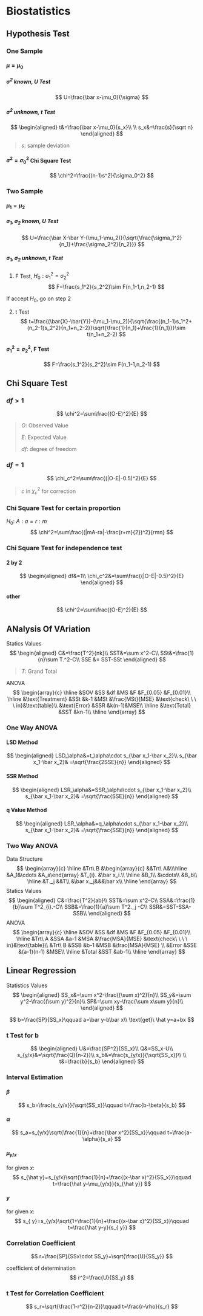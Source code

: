 # Biostatistics

## Hypothesis Test

### One Sample

#### $\mu=\mu_0$

##### $\sigma^2$ known, U Test

$$
U=\frac{\bar x-\mu_0}{\sigma}
$$

##### $\sigma^2$ unknown, t Test

$$
\begin{aligned}
t&=\frac{\bar x-\mu_0}{s_x}\\
\\
s_x&=\frac{s}{\sqrt n}
\end{aligned}
$$

> $s$: sample deviation

#### $\sigma^2=\sigma_0^2$ Chi Square Test

$$
\chi^2=\frac{(n-1)s^2}{\sigma_0^2}
$$

### Two Sample

#### $\mu_1=\mu_2$

##### $\sigma_1,\sigma_2$ known, U Test

$$
U=\frac{\bar X-\bar Y-(\mu_1-\mu_2)}{\sqrt{\frac{\sigma_1^2}{n_1}+\frac{\sigma_2^2}{n_2}}}
$$

##### $\sigma_1,\sigma_2$ unknown, t Test

1. F Test, $H_0: \sigma_1^2=\sigma_2^2$
   $$
   F=\frac{s_1^2}{s_2^2}\sim F(n_1-1,n_2-1)
   $$

If accept $H_0$, go on step 2

2. t Test
   $$
   t=\frac{(\bar{X}-\bar{Y})-(\mu_1-\mu_2)}{\sqrt{\frac{(n_1-1)s_1^2+(n_2-1)s_2^2}{n_1+n_2-2}}\sqrt{\frac{1}{n_1}+\frac{1}{n_1}}}\sim t(n_1+n_2-2)
   $$
   

#### $\sigma_1^2=\sigma_2^2$, F Test

$$
F=\frac{s_1^2}{s_2^2}\sim F(n_1-1,n_2-1)
$$

## Chi Square Test

### $df>1$

$$
\chi^2=\sum\frac{(O-E)^2}{E}
$$

> $O$: Observed Value
>
> $E$: Expected Value
>
> $df$: degree of freedom

### $df =1$

$$
\chi_c^2=\sum\frac{(|O-E|-0.5)^2}{E}
$$

> $c$ in $\chi_c^2$ for correction

### Chi Square Test for certain proportion

$H_0:\ A:a=r:m$
$$
\chi^2=\sum\frac{(|mA-ra|-\frac{r+m}{2})^2}{rmn}
$$

### Chi Square Test for independence test

#### 2 by 2

$$
\begin{aligned}
df&=1\\
\chi_c^2&=\sum\frac{(|O-E|-0.5)^2}{E}
\end{aligned}
$$

#### other

$$
\chi^2=\sum\frac{(O-E)^2}{E}
$$

## ANalysis Of VAriation

Statics Values
$$
\begin{aligned}
C&=\frac{T^2}{nk}\\
SST&=\sum x^2-C\\
SSt&=\frac{1}{n}\sum T.^2-C\\
SSE &= SST-SSt
\end{aligned}
$$

> $T$: Grand Total

ANOVA
$$
\begin{array}{c}
\hline
&SOV &SS &df &MS &F &F_{0.05} &F_{0.01}\\
\hline
&\text{Treatment} &SSt &k-1 &MSt  &\frac{MSt}{MSE} &\text{check\ \ \ \ in}&\text{table}\\
&\text{Error} &SSR &k(n-1)&MSE\\
\hline
&\text{Total} &SST &kn-1\\
\hline
\end{array}
$$

### One Way ANOVA

#### LSD Method

$$
\begin{aligned}
LSD_\alpha&=t_\alpha\cdot s_{\bar x_1-\bar x_2}\\
s_{\bar x_1-\bar x_2}& =\sqrt{\frac{2SSE}{n}}
\end{aligned}
$$

#### SSR Method

$$
\begin{aligned}
LSR_\alpha&=SSR_\alpha\cdot s_{\bar x_1-\bar x_2}\\
s_{\bar x_1-\bar x_2}& =\sqrt{\frac{SSE}{n}}
\end{aligned}
$$

#### q Value Method

$$
\begin{aligned}
LSR_\alpha&=q_\alpha\cdot s_{\bar x_1-\bar x_2}\\
s_{\bar x_1-\bar x_2}& =\sqrt{\frac{SSE}{n}}
\end{aligned}
$$

### Two Way ANOVA

Data Structure
$$
\begin{array}{c}
\hline
&Trt\ B &\begin{array}{c} &&Trt\ A&\\\hline &A_1&\cdots &A_a\end{array} &T_{i}. &\bar x_i.\\
\hline
&B_1\\
&\cdots\\
&B_b\\
\hline
&T._j &&T\\
&\bar x._j&&&\bar x\\
\hline
\end{array}
$$
Statics Values
$$
\begin{aligned}
C&=\frac{T^2}{ab}\\
SST&=\sum x^2-C\\
SSA&=\frac{1}{b}\sum T^2_{i}.-C\\
SSB&=\frac{1}{a}\sum T^2._j -C\\
SSR&=SST-SSA-SSB\\
\end{aligned}
$$
ANOVA
$$
\begin{array}{c}
\hline
&SOV &SS &df &MS &F &F_{0.05} &F_{0.01}\\
\hline
&Trt\ A &SSA &a-1 &MSA  &\frac{MSA}{MSE} &\text{check\ \ \ \ in}&\text{table}\\
&Trt\ B &SSB &b-1 &MSB  &\frac{MSA}{MSE} \\
&Error &SSE &(a-1)(n-1) &MSE\\
\hline
&Total &SST &ab-1\\
\hline
\end{array}
$$

## Linear Regression

Statistics Values
$$
\begin{aligned}
SS_x&=\sum x^2-\frac{(\sum x)^2}{n}\\
SS_y&=\sum y^2-\frac{(\sum y)^2}{n}\\
SP&=\sum xy-\frac{\sum x\sum y}{n}\\
\end{aligned}
$$

$$
b=\frac{SP}{SS_x}\qquad a=\bar y-b\bar x\\
\text{get}\ \hat y=a+bx
$$

### t Test for b

$$
\begin{aligned}
U&=\frac{SP^2}{SS_x}\\
Q&=SS_x-U\\
s_{y/x}&=\sqrt{\frac{Q}{n-2}}\\
s_b&=\frac{s_{y/x}}{\sqrt{SS_x}}\\
\\
t&=\frac{b}{s_b}
\end{aligned}
$$

### Interval Estimation

#### $\beta$

$$
s_b=\frac{s_{y/x}}{\sqrt{SS_x}}\qquad t=\frac{b-\beta}{s_b}
$$

#### $\alpha$

$$
s_a=s_{y/x}\sqrt{\frac{1}{n}+\frac{\bar x^2}{SS_x}}\qquad t=\frac{a-\alpha}{s_a}
$$

#### $\mu_{y/x}$

for given $x$:
$$
s_{\hat y}=s_{y/x}\sqrt{\frac{1}{n}+\frac{(x-\bar x)^2}{SS_x}}\qquad t=\frac{\hat y-\mu_{y/x}}{s_{\hat y}}
$$

#### $y$

for given $x$:
$$
s_{ y}=s_{y/x}\sqrt{1+\frac{1}{n}+\frac{(x-\bar x)^2}{SS_x}}\qquad t=\frac{\hat y-y}{s_{ y}}
$$

### Correlation Coefficient

$$
r=\frac{SP}{SSx\cdot SS_y}=\sqrt{\frac{U}{SS_y}}
$$

coefficient of determination
$$
r^2=\frac{U}{SS_y}
$$

### t Test for Correlation Coefficient

$$
s_r=\sqrt{\frac{1-r^2}{n-2}}\qquad t=\frac{r-\rho}{s_r}
$$
